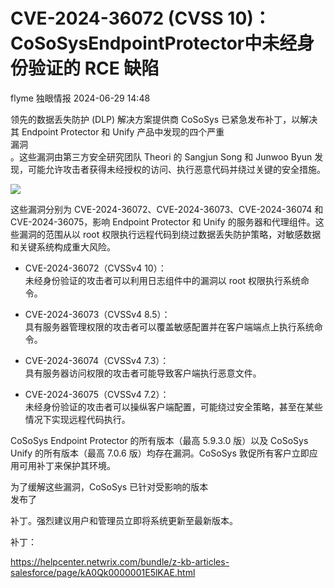 #  CVE-2024-36072 (CVSS 10)：CoSoSysEndpointProtector中未经身份验证的 RCE 缺陷   
flyme  独眼情报   2024-06-29 14:48  
  
领先的数据丢失防护 (DLP) 解决方案提供商 CoSoSys 已紧急发布补丁，以解决其 Endpoint Protector 和 Unify 产品中发现的四个严重  
漏洞  
。这些漏洞由第三方安全研究团队 Theori 的 Sangjun Song 和 Junwoo Byun 发现，可能允许攻击者获得未经授权的访问、执行恶意代码并绕过关键的安全措施。  
  
![](https://mmbiz.qpic.cn/sz_mmbiz_jpg/KgxDGkACWnRZoicF0aoYXfnTIEliam9pulDEbITI3QGzQFicKVxPCUa8ZScobpxCtRmEMsKBfDQ2dj64JiaVdZFOQw/640?wx_fmt=other&from=appmsg "")  
  
这些漏洞分别为 CVE-2024-36072、CVE-2024-36073、CVE-2024-36074 和 CVE-2024-36075，影响 Endpoint Protector 和 Unify 的服务器和代理组件。这些漏洞的范围从以 root 权限执行远程代码到绕过数据丢失防护策略，对敏感数据和关键系统构成重大风险。  
- CVE-2024-36072（CVSSv4 10）：  
未经身份验证的攻击者可以利用日志组件中的漏洞以 root 权限执行系统命令。  
  
- CVE-2024-36073（CVSSv4 8.5）：  
具有服务器管理权限的攻击者可以覆盖敏感配置并在客户端端点上执行系统命令。  
  
- CVE-2024-36074（CVSSv4 7.3）：  
具有服务器访问权限的攻击者可能导致客户端执行恶意文件。  
  
- CVE-2024-36075（CVSSv4 7.2）：  
未经身份验证的攻击者可以操纵客户端配置，可能绕过安全策略，甚至在某些情况下实现远程代码执行。  
  
CoSoSys Endpoint Protector 的所有版本（最高 5.9.3.0 版）以及 CoSoSys Unify 的所有版本（最高 7.0.6 版）均存在漏洞。CoSoSys 敦促所有客户立即应用可用补丁来保护其环境。  
  
为了缓解这些漏洞，CoSoSys 已针对受影响的版本  
发布了  
  
补丁。强烈建议用户和管理员立即将系统更新至最新版本。  
  
补丁：  
  
https://helpcenter.netwrix.com/bundle/z-kb-articles-salesforce/page/kA0Qk0000001E5lKAE.html  
  
  
